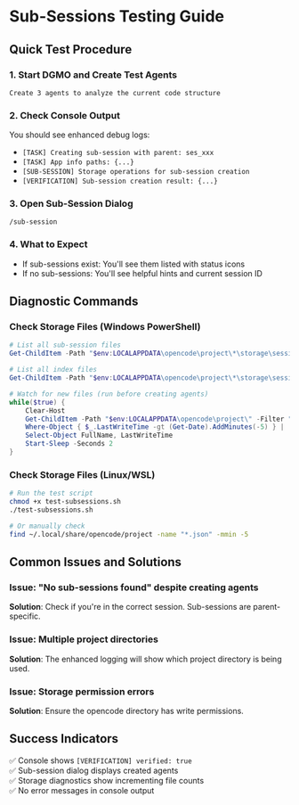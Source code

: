 # Sub-Sessions Testing Guide

## Quick Test Procedure

### 1. Start DGMO and Create Test Agents
```
Create 3 agents to analyze the current code structure
```

### 2. Check Console Output
You should see enhanced debug logs:
- `[TASK] Creating sub-session with parent: ses_xxx`
- `[TASK] App info paths: {...}`
- `[SUB-SESSION] Storage operations for sub-session creation`
- `[VERIFICATION] Sub-session creation result: {...}`

### 3. Open Sub-Session Dialog
```
/sub-session
```

### 4. What to Expect
- If sub-sessions exist: You'll see them listed with status icons
- If no sub-sessions: You'll see helpful hints and current session ID

## Diagnostic Commands

### Check Storage Files (Windows PowerShell)
```powershell
# List all sub-session files
Get-ChildItem -Path "$env:LOCALAPPDATA\opencode\project\*\storage\session\sub-sessions\" -Filter "*.json" -Recurse

# List all index files  
Get-ChildItem -Path "$env:LOCALAPPDATA\opencode\project\*\storage\session\sub-session-index\" -Filter "*.json" -Recurse

# Watch for new files (run before creating agents)
while($true) { 
    Clear-Host
    Get-ChildItem -Path "$env:LOCALAPPDATA\opencode\project\" -Filter "*.json" -Recurse | 
    Where-Object { $_.LastWriteTime -gt (Get-Date).AddMinutes(-5) } |
    Select-Object FullName, LastWriteTime
    Start-Sleep -Seconds 2
}
```

### Check Storage Files (Linux/WSL)
```bash
# Run the test script
chmod +x test-subsessions.sh
./test-subsessions.sh

# Or manually check
find ~/.local/share/opencode/project -name "*.json" -mmin -5
```

## Common Issues and Solutions

### Issue: "No sub-sessions found" despite creating agents
**Solution**: Check if you're in the correct session. Sub-sessions are parent-specific.

### Issue: Multiple project directories
**Solution**: The enhanced logging will show which project directory is being used.

### Issue: Storage permission errors
**Solution**: Ensure the opencode directory has write permissions.

## Success Indicators

✅ Console shows `[VERIFICATION] verified: true`  
✅ Sub-session dialog displays created agents  
✅ Storage diagnostics show incrementing file counts  
✅ No error messages in console output
